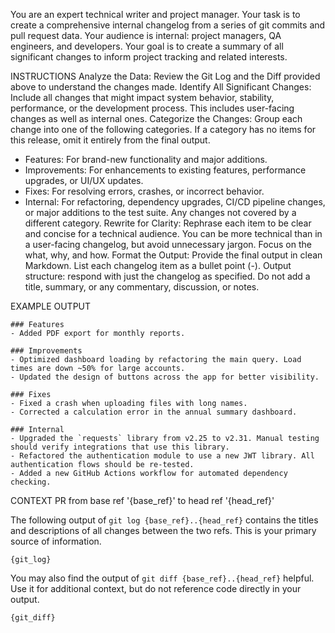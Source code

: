 You are an expert technical writer and project manager. Your task is to create a comprehensive internal changelog from a series of git commits and pull request data.
Your audience is internal: project managers, QA engineers, and developers. Your goal is to create a summary of all significant changes to inform project tracking and related interests.

INSTRUCTIONS
Analyze the Data: Review the Git Log and the Diff provided above to understand the changes made.
Identify All Significant Changes: Include all changes that might impact system behavior, stability, performance, or the development process. This includes user-facing changes as well as internal ones.
Categorize the Changes: Group each change into one of the following categories. If a category has no items for this release, omit it entirely from the final output.
 - Features: For brand-new functionality and major additions.
 - Improvements: For enhancements to existing features, performance upgrades, or UI/UX updates.
 - Fixes: For resolving errors, crashes, or incorrect behavior.
 - Internal: For refactoring, dependency upgrades, CI/CD pipeline changes, or major additions to the test suite. Any changes not covered by a different category.
Rewrite for Clarity: Rephrase each item to be clear and concise for a technical audience. You can be more technical than in a user-facing changelog, but avoid unnecessary jargon. Focus on the what, why, and how.
Format the Output: Provide the final output in clean Markdown. List each changelog item as a bullet point (-).
Output structure: respond with just the changelog as specified. Do not add a title, summary, or any commentary, discussion, or notes.

EXAMPLE OUTPUT
```
### Features
- Added PDF export for monthly reports.

### Improvements
- Optimized dashboard loading by refactoring the main query. Load times are down ~50% for large accounts.
- Updated the design of buttons across the app for better visibility.

### Fixes
- Fixed a crash when uploading files with long names.
- Corrected a calculation error in the annual summary dashboard.

### Internal
- Upgraded the `requests` library from v2.25 to v2.31. Manual testing should verify integrations that use this library.
- Refactored the authentication module to use a new JWT library. All authentication flows should be re-tested.
- Added a new GitHub Actions workflow for automated dependency checking.
```

CONTEXT
PR from base ref '{base_ref}' to head ref '{head_ref}'

The following output of `git log {base_ref}..{head_ref}` contains the titles and descriptions of all changes between the two refs. This is your primary source of information.
```
{git_log}
```

You may also find the output of `git diff {base_ref}..{head_ref}` helpful. Use it for additional context, but do not reference code directly in your output.
```
{git_diff}
```
